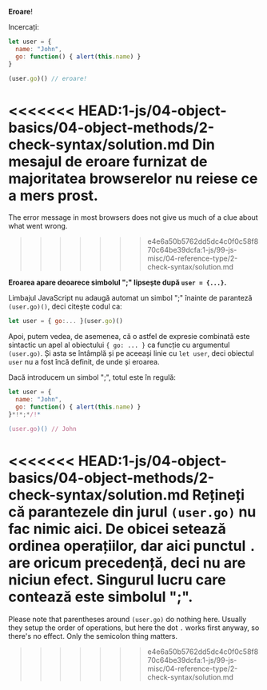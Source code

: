 **Eroare**!

Incercați:

```js run
let user = {
  name: "John",
  go: function() { alert(this.name) }
}

(user.go)() // eroare!
```

<<<<<<< HEAD:1-js/04-object-basics/04-object-methods/2-check-syntax/solution.md
Din mesajul de eroare furnizat de majoritatea browserelor nu reiese ce a mers prost.
=======
The error message in most browsers does not give us much of a clue about what went wrong.
>>>>>>> e4e6a50b5762dd5dc4c0f0c58f870c64be39dcfa:1-js/99-js-misc/04-reference-type/2-check-syntax/solution.md

**Eroarea apare deoarece simbolul ";" lipsește după `user = {...}`.**

Limbajul JavaScript nu adaugă automat un simbol ";" înainte de paranteză `(user.go)()`, deci citește codul ca:

```js no-beautify
let user = { go:... }(user.go)()
```

Apoi, putem vedea, de asemenea, că o astfel de expresie combinată este sintactic un apel al obiectului `{ go: ... }` ca funcție cu argumentul `(user.go)`. Și asta se întâmplă și pe aceeași linie cu `let user`, deci obiectul `user` nu a fost încă definit, de unde și eroarea.

Dacă introducem un simbol ";", totul este în regulă:

```js run
let user = {
  name: "John",
  go: function() { alert(this.name) }
}*!*;*/!*

(user.go)() // John
```

<<<<<<< HEAD:1-js/04-object-basics/04-object-methods/2-check-syntax/solution.md
Rețineți că parantezele din jurul `(user.go)` nu fac nimic aici. De obicei setează ordinea operațiilor, dar aici punctul `.` are oricum precedență, deci nu are niciun efect. Singurul lucru care contează este simbolul ";".
=======
Please note that parentheses around `(user.go)` do nothing here. Usually they setup the order of operations, but here the dot `.` works first anyway, so there's no effect. Only the semicolon thing matters.
>>>>>>> e4e6a50b5762dd5dc4c0f0c58f870c64be39dcfa:1-js/99-js-misc/04-reference-type/2-check-syntax/solution.md
